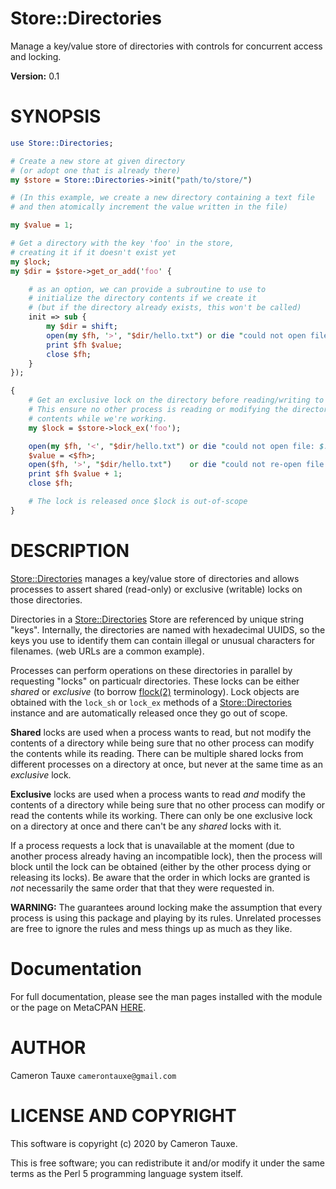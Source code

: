 # Store::Directories

Manage a key/value store of directories with controls for
concurrent access and locking.

**Version:** 0.1

# SYNOPSIS

```perl
use Store::Directories;

# Create a new store at given directory
# (or adopt one that is already there)
my $store = Store::Directories->init("path/to/store/")

# (In this example, we create a new directory containing a text file
# and then atomically increment the value written in the file)

my $value = 1;

# Get a directory with the key 'foo' in the store,
# creating it if it doesn't exist yet
my $lock;
my $dir = $store->get_or_add('foo' {

    # as an option, we can provide a subroutine to use to
    # initialize the directory contents if we create it
    # (but if the directory already exists, this won't be called)
    init => sub {
        my $dir = shift;
        open(my $fh, '>', "$dir/hello.txt") or die "could not open file: $!";
        print $fh $value;
        close $fh;
    }
});

{
    # Get an exclusive lock on the directory before reading/writing to it.
    # This ensure no other process is reading or modifying the directory
    # contents while we're working.
    my $lock = $store->lock_ex('foo');

    open(my $fh, '<', "$dir/hello.txt") or die "could not open file: $!";
    $value = <$fh>;
    open($fh, '>', "$dir/hello.txt")    or die "could not re-open file: $!";
    print $fh $value + 1;
    close $fh;

    # The lock is released once $lock is out-of-scope
}
```

# DESCRIPTION

[Store::Directories](https://metacpan.org/pod/Store%3A%3ADirectories) manages a key/value store of directories and allows
processes to assert shared (read-only) or exclusive (writable) locks on
those directories.

Directories in a [Store::Directories](https://metacpan.org/pod/Store%3A%3ADirectories) Store are referenced by unique
string "keys". Internally, the directories are named with hexadecimal UUIDS,
so the keys you use to identify them can contain illegal or unusual characters
for filenames. (web URLs are a common example).

Processes can perform operations on these directories in parallel by requesting
"locks" on particualr directories. These locks can be either _shared_ or
_exclusive_ (to borrow [flock(2)](http://man.he.net/man2/flock) terminology). Lock objects are obtained
with the `lock_sh` or `lock_ex` methods of a [Store::Directories](https://metacpan.org/pod/Store%3A%3ADirectories) instance
and are automatically released once they go out of scope.

**Shared** locks are used when a process wants to read, but not modify the
contents of a directory while being sure that no other process can modify the
contents while its reading. There can be multiple shared locks from different
processes on a directory at once, but never at the same time as an _exclusive_
lock.

**Exclusive** locks are used when a process wants to read _and_ modify the
contents of a directory while being sure that no other process can modify
or read the contents while its working. There can only be one exclusive lock
on a directory at once and there can't be any _shared_ locks with it.

If a process requests a lock that is unavailable at the moment (due to another
process already having an incompatible lock), then the process will block until
the lock can be obtained (either by the other process dying or releasing its
locks). Be aware that the order in which locks are granted is _not_ necessarily
the same order that that they were requested in.

**WARNING:** The guarantees around locking make the assumption that every
process is using this package and playing by its rules.
Unrelated processes are free to ignore the rules and mess things up as
much as they like.

# Documentation

For full documentation, please see the man pages installed with the module
or the page on MetaCPAN [HERE](https://metacpan.org/pod/Store%3A%3ADirectories).

# AUTHOR

Cameron Tauxe `camerontauxe@gmail.com`

# LICENSE AND COPYRIGHT

This software is copyright (c) 2020 by Cameron Tauxe.

This is free software; you can redistribute it and/or modify it under
the same terms as the Perl 5 programming language system itself.
